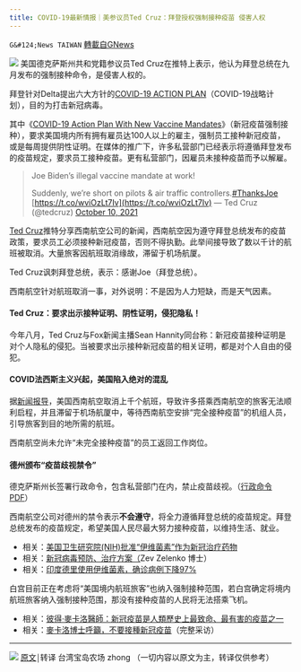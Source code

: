 ```yaml
---
title: COVID-19最新情报｜美参议员Ted Cruz：拜登授权强制接种疫苗 侵害人权
---
```

`G&#124;News TAIWAN` [轉載自GNews](https://gnews.org/zh-hans/1603909/)

![](https://assets.gnews.org/wp-content/uploads/2021/10/3-60.jpg)
美国德克萨斯州共和党籍参议员Ted Cruz在推特上表示，他认为拜登总统在九月发布的强制接种命令，是侵害人权的。

拜登针对Delta提出六大方针的[COVID-19 ACTION PLAN](https://www-whitehouse-gov.translate.goog/covidplan/?_x_tr_sl=en&amp;_x_tr_tl=zh-TW&amp;_x_tr_hl=zh-TW&amp;_x_tr_pto=nui,sc)（COVID-19战略计划），目的为打击新冠病毒。

其中《[COVID-19 Action Plan With New Vaccine Mandates](https://www-aamc-org.translate.goog/advocacy-policy/washington-highlights/president-biden-announces-covid-19-action-plan-new-vaccine-mandates?_x_tr_sl=en&amp;_x_tr_tl=zh-TW&amp;_x_tr_hl=zh-TW&amp;_x_tr_pto=nui,op,sc)》（新冠疫苗强制接种），要求美国境内所有拥有雇员达100人以上的雇主，强制员工接种新冠疫苗，或是每周提供阴性证明。在媒体的推广下，许多私营部门已经表示将遵循拜登发布的疫苗规定，要求员工接种疫苗。更有私营部门，因雇员未接种疫苗而予以解雇。



> Joe Biden’s illegal vaccine mandate at work!
> 
> Suddenly, we’re short on pilots & air traffic controllers.[#ThanksJoe](https://twitter.com/hashtag/ThanksJoe?src=hash&amp;ref_src=twsrc%5Etfw) [https://t.co/wviOzLt7Iv](https://t.co/wviOzLt7Iv)
> — Ted Cruz (@tedcruz) [October 10, 2021](https://twitter.com/tedcruz/status/1447327311095910402?ref_src=twsrc%5Etfw)



[Ted Cruz](https://en.wikipedia.org/wiki/Ted_Cruz)推特分享西南航空公司的新闻，西南航空因为遵守拜登总统发布的疫苗政策，要求员工必须接种新冠疫苗，否则不得执勤。此举间接导致了数以千计的航班被取消。大量旅客因航班取消缘故，滞留于机场航厦。

Ted Cruz讽刺拜登总统，表示：感谢Joe（拜登总统）。

西南航空针对航班取消一事，对外说明：不是因为人力短缺，而是天气因素。

#### Ted Cruz：要求出示接种证明、阴性证明，侵犯隐私！

今年八月，Ted Cruz与Fox新闻主播Sean Hannity同台称：新冠疫苗接种证明是对个人隐私的侵犯。当被要求出示接种新冠疫苗的相关证明，都是对个人自由的侵犯。

#### COVID法西斯主义兴起，美国陷入绝对的混乱

据[新闻报导](https://www.click2houston.com/news/local/2021/06/30/passengers-frustrated-after-southwest-airlines-cancels-thousands-of-flights/)，美国西南航空取消上千个航班，导致许多搭乘西南航空的旅客无法顺利启程，并且滞留于机场航厦中，等待西南航空安排“完全接种疫苗”的机组人员，引导旅客到目的地所需的航班。

西南航空尚未允许“未完全接种疫苗”的员工返回工作岗位。

#### 德州颁布“疫苗歧视禁令”

德克萨斯州长签署行政命令，包含私营部门在内，禁止疫苗歧视。（[行政命令PDF](https://gov.texas.gov/uploads/files/press/EO-GA-40_prohibiting_vaccine_mandates_legislative_action_IMAGE_10-11-2021.pdf)）

西南航空公司对德州的禁令表示**不会遵守**，将全力遵循拜登总统的疫苗规定。拜登总统发布的疫苗规定，希望美国人民尽最大努力接种疫苗，以维持生活、就业。

- 相关：[美国卫生研究院(NIH)批准“伊维菌素”作为新冠治疗药物](https://gnews.org/zh-hant/1570778/)
- 相关：[新冠病毒预防、治疗方案（](https://vladimirzelenkomd.com/prophylaxis-protocol/)Zev Zelenko 博士）
- 相关：[印度德里使用伊维菌素，确诊病例下降97%](https://gnews.org/zh-hant/1570870/)


白宫目前正在考虑将“美国境内航班旅客”也纳入强制接种范围，若白宫确定将境内航班旅客纳入强制接种范围，那没有接种疫苗的人民将无法搭乘飞机。

- 相关：[彼得·麥卡洛醫師：新冠疫苗是人類歷史上最致命、最有害的疫苗之一](https://gnews.org/zh-hant/?p=1574417)
- 相关：[麥卡洛博士呼籲，不要接種新冠疫苗](https://www.wnd.com/2021/05/prominent-physician-dont-get-covid-shot/)（完整采访）


* * *
![](https://assets.gnews.org/wp-content/uploads/2021/10/2-92.jpg)
[原文](https://www.naturalnews.com/2021-10-16-cruz-calls-biden-covid-vaccine-mandate-illegal.html)￨转译 台湾宝岛农场 zhong
（一切内容以原文为主，转译仅供参考）
